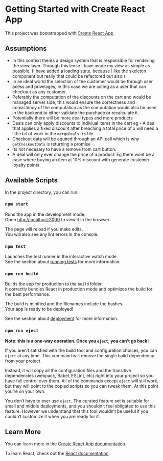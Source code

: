 # Getting Started with Create React App

This project was bootstrapped with [Create React App](https://github.com/facebook/create-react-app).

## Assumptions

 - In this context theres a design system that is responsible for rendering the view layer. Through this lense I have made my view as simple as possible. (I have added a loading state, because I like the skeleton component but really that could be refactored out also.)
 - In an ideal world the selection of the customer would be through user acess and privelages, in this case we are acting as a user that can checkout as any customer. 
 - Peferably the computation of the discounts on the cart and would be managed server side, this would ensure the correctness and consistency of the computation as the computation would also be used in the backend to either validate the purchace or recalculate it.
 - Potentially there will be more deal types and more products
 - Deals can only apply discounts to indiviual items in the cart eg - A deal that applies a fixed discount after breaching a total price of x will need a little bit of work in the `mergeDeals.ts` file.
 - Checkout data will be aquired through an API call which is why `getCheckoutData` is returning a promise
 - Its not necesary to have a remove from cart button. 
 - A deal will only ever change the price of a product. Eg there wont be a case where buying an item at 10% discount with generate customer loyalty points

## Available Scripts

In the project directory, you can run:

### `npm start`

Runs the app in the development mode.\
Open [http://localhost:3000](http://localhost:3000) to view it in the browser.

The page will reload if you make edits.\
You will also see any lint errors in the console.

### `npm test`

Launches the test runner in the interactive watch mode.\
See the section about [running tests](https://facebook.github.io/create-react-app/docs/running-tests) for more information.

### `npm run build`

Builds the app for production to the `build` folder.\
It correctly bundles React in production mode and optimizes the build for the best performance.

The build is minified and the filenames include the hashes.\
Your app is ready to be deployed!

See the section about [deployment](https://facebook.github.io/create-react-app/docs/deployment) for more information.

### `npm run eject`

**Note: this is a one-way operation. Once you `eject`, you can’t go back!**

If you aren’t satisfied with the build tool and configuration choices, you can `eject` at any time. This command will remove the single build dependency from your project.

Instead, it will copy all the configuration files and the transitive dependencies (webpack, Babel, ESLint, etc) right into your project so you have full control over them. All of the commands except `eject` will still work, but they will point to the copied scripts so you can tweak them. At this point you’re on your own.

You don’t have to ever use `eject`. The curated feature set is suitable for small and middle deployments, and you shouldn’t feel obligated to use this feature. However we understand that this tool wouldn’t be useful if you couldn’t customize it when you are ready for it.

## Learn More

You can learn more in the [Create React App documentation](https://facebook.github.io/create-react-app/docs/getting-started).

To learn React, check out the [React documentation](https://reactjs.org/).
